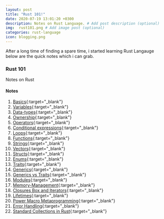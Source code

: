```yaml
---
layout: post
title: "Rust 101!"
date: 2020-07-19 13:01:20 +0300
description: Notes on Rust Language. # Add post description (optional)
img:  rust101.png # Add image post (optional)
categories: rust-language
icon: blogging.png
---
```

After a long time of finding a spare time, i started learning Rust Langauge below are the quick notes which i can grab.
### Rust 101
Notes on Rust

#### Notes
1. [Basics](https://github.com/anvaypatil/rust101/blob/master/docs/1.basics.md){:target="_blank"}
1. [Variables](https://github.com/anvaypatil/rust101/blob/master/docs/2.variables.md){:target="_blank"}
1. [Data-types](https://github.com/anvaypatil/rust101/blob/master/docs/3.data-types.md){:target="_blank"}
1. [Ownership](https://github.com/anvaypatil/rust101/blob/master/docs/16.ownership.md){:target="_blank"}
1. [Operators](https://github.com/anvaypatil/rust101/blob/master/docs/4.operators.md){:target="_blank"}
1. [Conditional expressions](https://github.com/anvaypatil/rust101/blob/master/docs/5.conditional-expressions.md){:target="_blank"}
1. [Loops](https://github.com/anvaypatil/rust101/blob/master/docs/6.loops.md){:target="_blank"}
1. [Functions](https://github.com/anvaypatil/rust101/blob/master/docs/7.functions.md){:target="_blank"}
1. [Strings](https://github.com/anvaypatil/rust101/blob/master/docs/8.strings.md){:target="_blank"}
1. [Vectors](https://github.com/anvaypatil/rust101/blob/master/docs/9.vectors.md){:target="_blank"}
1. [Structs](https://github.com/anvaypatil/rust101/blob/master/docs/10.structs.md){:target="_blank"}
1. [Enums](https://github.com/anvaypatil/rust101/blob/master/docs/11.enums.md){:target="_blank"}
1. [Traits](https://github.com/anvaypatil/rust101/blob/master/docs/12.traits.md){:target="_blank"}
1. [Generics](https://github.com/anvaypatil/rust101/blob/master/docs/13.generics.md){:target="_blank"}
1. [Generics vs Traits](https://github.com/anvaypatil/rust101/blob/master/docs/15.traits-vs-generics.md){:target="_blank"}
1. [Modules](https://github.com/anvaypatil/rust101/blob/master/docs/14.modules.md){:target="_blank"}
1. [Memory-Management](https://github.com/anvaypatil/rust101/blob/master/docs/16.memory-management.md){:target="_blank"}
1. [Closures Box and Iterators](https://github.com/anvaypatil/rust101/blob/master/docs/18.closures-box-iterators.md){:target="_blank"}
1. [Lifetimes](https://github.com/anvaypatil/rust101/blob/master/docs/19.lifetimes.md){:target="_blank"}
1. [Power Macro Metaprogramming](https://github.com/anvaypatil/rust101/blob/master/docs/20.marco-programming.md){:target="_blank"}
1. [Error Handling](https://github.com/anvaypatil/rust101/blob/master/docs/21.error-handling.md){:target="_blank"}
1. [Standard Collections in Rust](https://github.com/anvaypatil/rust101/blob/master/docs/22.standard-collections.md){:target="_blank"}